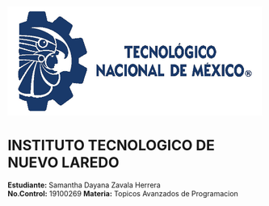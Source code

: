   
![LogoITNL](LogoTecnm.jpg) 

# **INSTITUTO TECNOLOGICO DE NUEVO LAREDO** 

**Estudiante:** Samantha Dayana Zavala Herrera  
**No.Control:** 19100269 
**Materia:** Topicos Avanzados de Programacion 



